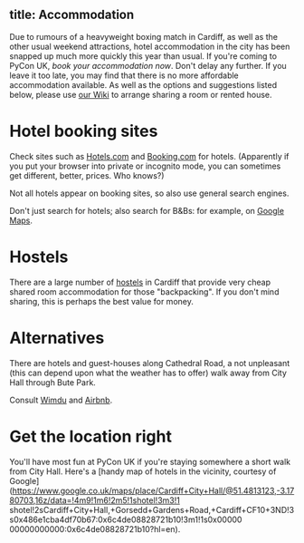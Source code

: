 title: Accommodation
---

Due to rumours of a heavyweight boxing match in Cardiff, as well as the other usual weekend attractions, hotel accommodation in the city has been snapped up much more quickly this year than usual.
If you're coming to PyCon UK, *book your accommodation now*. Don't delay any further. If you leave it too late, you may find that there is no more affordable accommodation available.
As well as the options and suggestions listed below, please use [our Wiki](http://pyconukaccommodation.wikia.com/wiki/PyConUKAccommodation_Wiki) to arrange sharing a room or rented house.

# Hotel booking sites

Check sites such as [Hotels.com](http://hotels.com) and [Booking.com](http://booking.com) for hotels. (Apparently
if you put your browser into private or incognito mode, you can sometimes get different, better, prices. Who knows?)

Not all hotels appear on booking sites, so also use general search engines.

Don't just search for hotels; also search for B&Bs: for example, on [Google Maps](https://www.google.co.uk/maps/search/B%26B+near+cardiff/@51.4671319,-3.2291182,12z/data=!4m5!2m4!5m3!5m2!1s2017-10-25!2i6).

# Hostels

There are a large number of [hostels](http://www.hostelworld.com/search?search_keywords=Cardiff%2C+Wales&country=Wales&city=Cardiff&date_from=2017-10-26&date_to=2017-10-29&number_of_guests=1)
in Cardiff that provide very cheap shared room accommodation for those "backpacking". If you don't mind sharing, this is perhaps the best value for money.

# Alternatives

There are hotels and guest-houses along Cathedral Road, a not unpleasant (this can depend upon what the weather
has to offer) walk away from City Hall through Bute Park.

Consult [Wimdu](http://www.wimdu.com/) and [Airbnb](https://www.airbnb.co.uk/).

# Get the location right

You'll have most fun at PyCon UK if you're staying somewhere a short walk from City Hall. Here's a [handy map of hotels in
the vicinity, courtesy of
Google](https://www.google.co.uk/maps/place/Cardiff+City+Hall/@51.4813123,-3.1780703,16z/data=!4m9!1m6!2m5!1shotel!3m3!1
shotel!2sCardiff+City+Hall,+Gorsedd+Gardens+Road,+Cardiff+CF10+3ND!3s0x486e1cba4df70b67:0x6c4de08828721b10!3m1!1s0x00000
00000000000:0x6c4de08828721b10?hl=en).
